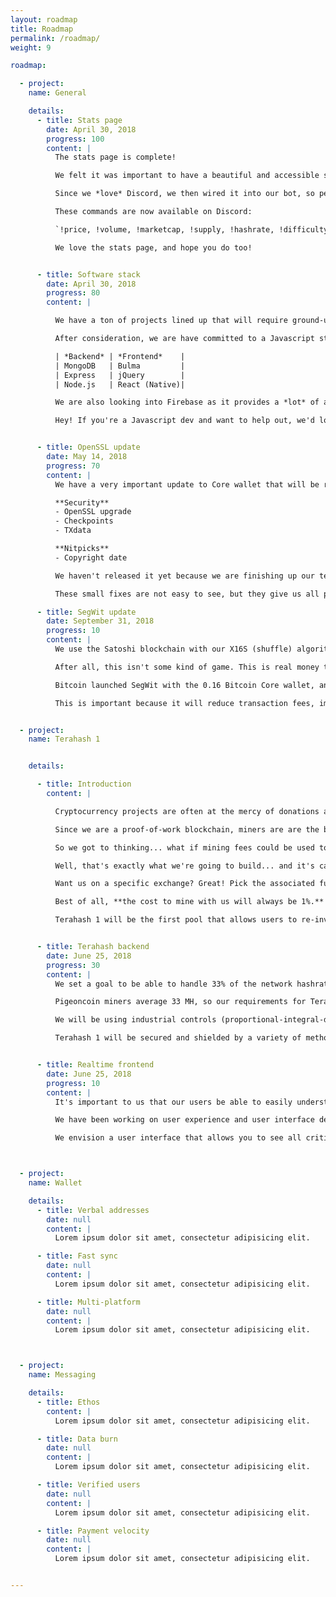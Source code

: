 ```yaml
---
layout: roadmap
title: Roadmap
permalink: /roadmap/
weight: 9

roadmap:

  - project:
    name: General

    details:
      - title: Stats page
        date: April 30, 2018
        progress: 100
        content: |
          The stats page is complete!

          We felt it was important to have a beautiful and accessible stats page to help everyone understand the market and our blockchain. In order to deploy this system, we had to first design and build an API server to collect and deliver all the nitty gritty datapoints we collect from exchanges and our block explorer.

          Since we *love* Discord, we then wired it into our bot, so people can ~~spam #general~~ check stats easily.

          These commands are now available on Discord:

          `!price, !volume, !marketcap, !supply, !hashrate, !difficulty, !blocktime, !retarget`

          We love the stats page, and hope you do too!


      - title: Software stack
        date: April 30, 2018
        progress: 80
        content: |

          We have a ton of projects lined up that will require ground-up design and development. It's important to us that we don't waste time and also prepare for the future. We are currently developing the website, a bespoke pool system, a desktop wallet, mobile wallet, and eventually a social and messaging network.

          After consideration, we are have committed to a Javascript stack. This allows us to focus on one language, giving us more time to master new frameworks and libraries. We expect to use the following...

          | *Backend* | *Frontend*    |
          | MongoDB   | Bulma         |
          | Express   | jQuery        |
          | Node.js   | React (Native)|

          We are also looking into Firebase as it provides a *lot* of advantages to a small team with big ideas. Especially since it seems to work well with PWAs, which would allow us to bypass the App Store for launching an iOS wallet. Very few projects have been able to launch an iOS app because of the restrictions in place.

          Hey! If you're a Javascript dev and want to help out, we'd love to hear from you!


      - title: OpenSSL update
        date: May 14, 2018
        progress: 70
        content: |
          We have a very important update to Core wallet that will be released shortly.

          **Security**
          - OpenSSL upgrade
          - Checkpoints
          - TXdata

          **Nitpicks**
          - Copyright date

          We haven't released it yet because we are finishing up our testing. So far so good!

          These small fixes are not easy to see, but they give us all peace of mind.

      - title: SegWit update
        date: September 31, 2018
        progress: 10
        content: |
          We use the Satoshi blockchain with our X16S (shuffle) algorithm, one minute blocks, and 5000 PGN block rewards. Everything else is identical. This is deliberate. We strongly believe that it is arrogant to use any other system for a public cryptocurrency ledger. The Satoshi blockchain has nine years of battle-hardened security built in.

          After all, this isn't some kind of game. This is real money that belongs to real people.

          Bitcoin launched SegWit with the 0.16 Bitcoin Core wallet, and since we are on 0.15.99 core, it is our duty to merge these updates. During this time we intent to set Bitcoin as upstream on GitHub and make sure SegWit is working 100%.

          This is important because it will reduce transaction fees, improve transaction speed, and make sure we are set up for the future. We refuse to be a boat anchor when the rest of the world is moving to SegWit.


  - project:
    name: Terahash 1


    details:

      - title: Introduction
        content: |

          Cryptocurrency projects are often at the mercy of donations and finding volunteers. We knew from day one that it would be critical to secure revenue so that we could form a legal entity in the United States and start paying our team while hiring more dedicated professionals.

          Since we are a proof-of-work blockchain, miners are are the backbone of our network. Currently they are forced to pay fees to an anonymous pool operator who has no interest in improving Pigeoncoin. Pools have notoriously poor quality of service and often suffer from distributed denial-of-service attacks.

          So we got to thinking... what if mining fees could be used to fund *specific projects*. What if there was a pool that could always handle 33% of the network hashrate where miners could pick projects that their fees would fund. What if this pool was impervious to attacks?

          Well, that's exactly what we're going to build... and it's called **Terahash 1**.

          Want us on a specific exchange? Great! Pick the associated funding initiative and watch the project get funded in real time. Congratulations, for the first time in your life, pool fees are no longer fees, they are an investment and a voting mechanism.

          Best of all, **the cost to mine with us will always be 1%.** That said, if you want to donate more, and we suspect many of our miners will, then you'll be free to adjust your fee at any time.

          Terahash 1 will be the first pool that allows users to re-invest 100% of their mining fees and turn their hashrate into a voice in the project.


      - title: Terahash backend
        date: June 25, 2018
        progress: 30
        content: |
          We set a goal to be able to handle 33% of the network hashrate for the next two years. Looking at the hashrate growth of other similar coins, we set our design capacity to one terahash.

          Pigeoncoin miners average 33 MH, so our requirements for Terahash 1 is 30,000 simultaneous connections. We will be handling this with Node clusters on scalable cloud servers.

          We will be using industrial controls (proportional-integral-derivative algorithm) to handle stratum difficulty for each mining connection. This will cut down on spam and make it easier to handle 30k connections while negating the need to adjust your initial settings manually.

          Terahash 1 will be secured and shielded by a variety of methods, ranging from bandwidth oversubscription, server scaling, and the use of a content delivery network and distributed domain name servers. This ship is going to be seaworthy.


      - title: Realtime frontend
        date: June 25, 2018
        progress: 10
        content: |
          It's important to us that our users be able to easily understand the projects they are donating to, the status of their payments, and the benefits of mining with us. Everyone should be able to select how much of their mining revenue should be invested into each project.

          We have been working on user experience and user interface design and have been investigating realtime backend platforms that will keep all the information up-to-date whether you're accessing the platform on mobile or desktop.

          We envision a user interface that allows you to see all critical mining information and payment status at a glance, and allow you to browse through the projects that need funding. From there you can choose how much you want to invest, with 1% being the default, and which projects are most important to you. The progress of each funding initiative will update in realtime so you can see the progress you've created along with our entire mining community.



  - project:
    name: Wallet

    details:
      - title: Verbal addresses
        date: null
        content: |
          Lorem ipsum dolor sit amet, consectetur adipisicing elit.

      - title: Fast sync
        date: null
        content: |
          Lorem ipsum dolor sit amet, consectetur adipisicing elit.

      - title: Multi-platform
        date: null
        content: |
          Lorem ipsum dolor sit amet, consectetur adipisicing elit.



  - project:
    name: Messaging

    details:
      - title: Ethos
        content: |
          Lorem ipsum dolor sit amet, consectetur adipisicing elit.

      - title: Data burn
        date: null
        content: |
          Lorem ipsum dolor sit amet, consectetur adipisicing elit.

      - title: Verified users
        date: null
        content: |
          Lorem ipsum dolor sit amet, consectetur adipisicing elit.

      - title: Payment velocity
        date: null
        content: |
          Lorem ipsum dolor sit amet, consectetur adipisicing elit.


---
```

